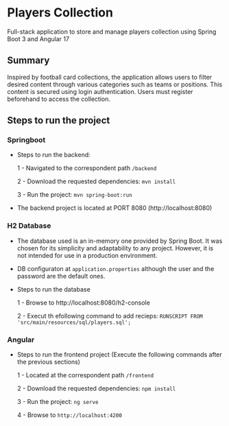 # Players Collection
Full-stack application to store and manage players collection using Spring Boot 3 and Angular 17

## Summary

Inspired by football card collections, the application allows users to filter desired content through various categories such as teams or positions. This content is secured using login authentication. Users must register beforehand to access the collection.

## Steps to run the project

### Springboot 
- Steps to run the backend:
 
    1 - Navigated to the correspondent path `/backend`
  
    2 - Download the requested dependencies: `mvn install`
  
    3 - Run the project: `mvn spring-boot:run`

- The backend project is located at PORT 8080 (http://localhost:8080)

### H2 Database
- The database used is an in-memory one provided by Spring Boot. It was chosen for its simplicity and adaptability to any project. However, it is not intended for use in a production environment. 

- DB configuraton at `application.properties` although the user and the password are the default ones.

- Steps to run the database 

    1 - Browse to http://localhost:8080/h2-console
  
    2 - Execut th efollowing command to add recieps: `RUNSCRIPT FROM 'src/main/resources/sql/players.sql';`

### Angular 
- Steps to run the frontend project (Execute the following commands after the previous sections)

    1 - Located at the correspondent path `/frontend`

    2 - Download the requested dependencies: `npm install`
  
    3 - Run the project: `ng serve`
  
    4 - Browse to `http://localhost:4200`
